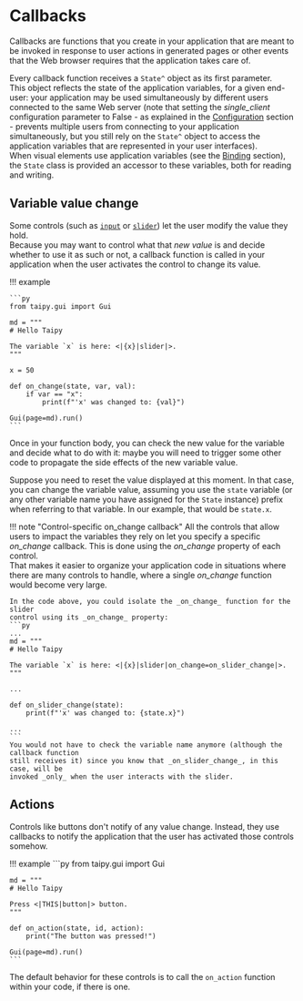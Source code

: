 # Callbacks

Callbacks are functions that you create in your application that are meant to be
invoked in response to user actions in generated pages or other events that the
Web browser requires that the application takes care of.

Every callback function receives a `State^` object as its first parameter.<br/>
This object reflects the state of the application variables, for a given end-user:
your application may be used simultaneously by different users connected to the
same Web server (note that setting the _single_client_ configuration parameter to
False - as explained in the
[Configuration](configuration.md#configuring-the-gui-instance) section - prevents
multiple users from connecting to your application simultaneously, but you still rely
on the `State^` object to access the application variables that are represented in your
user interfaces).<br/>
When visual elements use application variables (see the [Binding](binding.md)
section), the `State` class is provided an accessor to these variables, both
for reading and writing.

## Variable value change

Some controls (such as [`input`](viselements/input.md) or [`slider`](viselements/slider.md))
let the user modify the value they hold.  
Because you may want to control what that _new value_ is and decide whether to use
it as such or not, a callback function is called in your application when the user
activates the control to change its value.

!!! example

    ```py
    from taipy.gui import Gui

    md = """
    # Hello Taipy

    The variable `x` is here: <|{x}|slider|>.
    """

    x = 50

    def on_change(state, var, val):
        if var == "x":
            print(f"'x' was changed to: {val}")

    Gui(page=md).run()
    ```

Once in your function body, you can check the new value for the variable and decide
what to do with it: maybe you will need to trigger some other code to propagate the
side effects of the new variable value.

Suppose you need to reset the value displayed at this moment. In that case, you can change
the variable value, assuming you use the `state` variable (or any other variable
name you have assigned for the `State` instance) prefix when referring to that variable.
In our example, that would be `state.x`.

!!! note "Control-specific on_change callback"
    All the controls that allow users to impact the variables they rely on let
    you specify a specific _on_change_ callback. This is done using the
    _on_change_ property of each control.<br/>
    That makes it easier to organize your application code in situations where
    there are many controls to handle, where a single _on_change_ function would
    become very large.

    In the code above, you could isolate the _on_change_ function for the slider
    control using its _on_change_ property:
    ```py
    ... 
    md = """
    # Hello Taipy

    The variable `x` is here: <|{x}|slider|on_change=on_slider_change|>.
    """

    ...

    def on_slider_change(state):
        print(f"'x' was changed to: {state.x}")

    ...
    ```
    You would not have to check the variable name anymore (although the callback function
    still receives it) since you know that _on_slider_change_, in this case, will be
    invoked _only_ when the user interacts with the slider.

## Actions

Controls like buttons don't notify of any value change. Instead, they use callbacks to notify
the application that the user has activated those controls somehow.

!!! example
    ```py
    from taipy.gui import Gui

    md = """
    # Hello Taipy

    Press <|THIS|button|> button.
    """

    def on_action(state, id, action):
        print("The button was pressed!")

    Gui(page=md).run()
    ```

The default behavior for these controls is to call the `on_action` function within your code,
if there is one.
